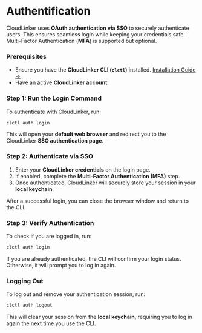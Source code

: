 # Authentification

CloudLinker uses **OAuth authentication via SSO** to securely authenticate users. This ensures seamless login while keeping your credentials safe. Multi-Factor Authentication (**MFA**) is supported but optional.

### **Prerequisites**

* Ensure you have the **CloudLinker CLI (`clctl`)** installed. [Installation Guide →](../../introduction/getting-started/)
* Have an active **CloudLinker account**.

### **Step 1: Run the Login Command**

To authenticate with CloudLinker, run:

```sh
clctl auth login
```

This will open your **default web browser** and redirect you to the CloudLinker **SSO authentication page**.

### **Step 2: Authenticate via SSO**

1. Enter your **CloudLinker credentials** on the login page.
2. If enabled, complete the **Multi-Factor Authentication (MFA)** step.
3. Once authenticated, CloudLinker will securely store your session in your **local keychain**.

After a successful login, you can close the browser window and return to the CLI.

### **Step 3: Verify Authentication**

To check if you are logged in, run:

```sh
clctl auth login
```

If you are already authenticated, the CLI will confirm your login status. Otherwise, it will prompt you to log in again.

### **Logging Out**

To log out and remove your authentication session, run:

```sh
clctl auth logout
```

This will clear your session from the **local keychain**, requiring you to log in again the next time you use the CLI.
